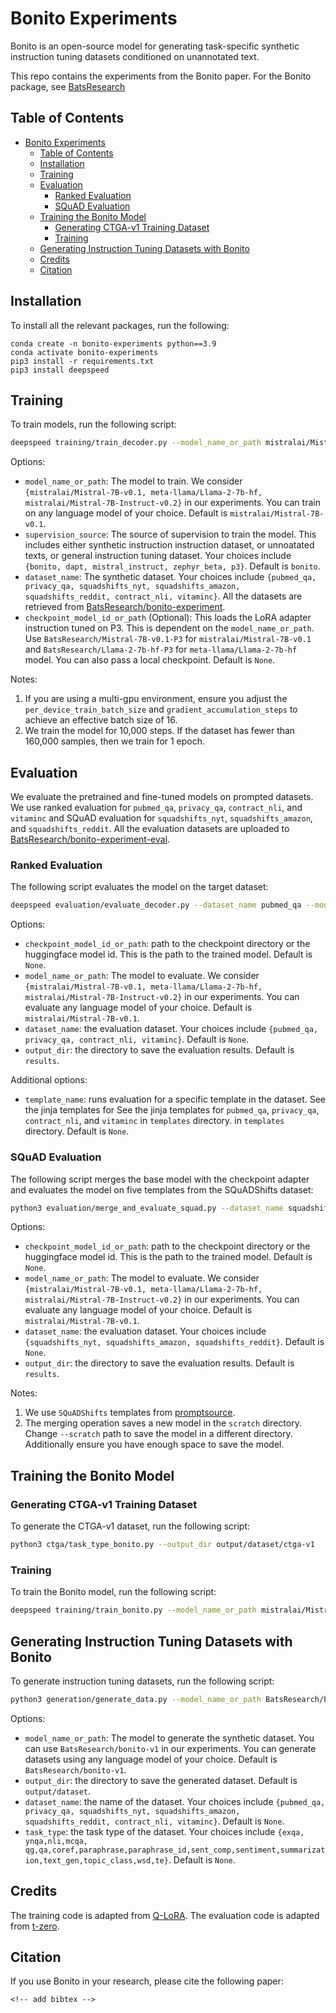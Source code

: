 # Bonito Experiments

Bonito is an open-source model for generating task-specific synthetic instruction tuning datasets conditioned on unannotated text.

This repo contains the experiments from the Bonito paper.
For the Bonito package, see [BatsResearch](https://github.com/BatsResearch/bonito)

## Table of Contents
- [Bonito Experiments](#bonito-experiments)
  - [Table of Contents](#table-of-contents)
  - [Installation](#installation)
  - [Training](#training)
  - [Evaluation](#evaluation)
    - [Ranked Evaluation](#ranked-evaluation)
    - [SQuAD Evaluation](#squad-evaluation)
  - [Training the Bonito Model](#training-the-bonito-model)
    - [Generating CTGA-v1 Training Dataset](#generating-ctga-v1-training-dataset)
    - [Training](#training-1)
  - [Generating Instruction Tuning Datasets with Bonito](#generating-instruction-tuning-datasets-with-bonito)
  - [Credits](#credits)
  - [Citation](#citation)

## Installation
To install all the relevant packages, run the following:
```
conda create -n bonito-experiments python==3.9
conda activate bonito-experiments
pip3 install -r requirements.txt
pip3 install deepspeed
```

## Training
To train models, run the following script:
```bash
deepspeed training/train_decoder.py --model_name_or_path mistralai/Mistral-7B-v0.1 --supervision_source bonito --dataset_name pubmed_qa --output_dir output/models/bonito_pubmed_qa_mistral
```
Options:
- `model_name_or_path`: The model to train. We consider `{mistralai/Mistral-7B-v0.1, meta-llama/Llama-2-7b-hf, mistralai/Mistral-7B-Instruct-v0.2}` in our experiments. You can train on any language model of your choice. Default is `mistralai/Mistral-7B-v0.1`.
- `supervision_source`: The source of supervision to train the model. This includes either synthetic instruction instruction dataset, or unnoatated texts, or general instruction tuning dataset. Your choices include `{bonito, dapt, mistral_instruct, zephyr_beta, p3}`. Default is `bonito`.
- `dataset_name`: The synthetic dataset. Your choices include `{pubmed_qa, privacy_qa, squadshifts_nyt, squadshifts_amazon, squadshifts_reddit, contract_nli, vitaminc}`. All the datasets are retrieved from [BatsResearch/bonito-experiment](https://huggingface.co/datasets/BatsResearch/bonito-experiment).
- `checkpoint_model_id_or_path` (Optional): This loads the LoRA adapter instruction tuned on P3. This is dependent on the `model_name_or_path`.
Use `BatsResearch/Mistral-7B-v0.1-P3` for `mistralai/Mistral-7B-v0.1` and `BatsResearch/Llama-2-7b-hf-P3` for `meta-llama/Llama-2-7b-hf` model.
You can also pass a local checkpoint. Default is `None`.

Notes:
1. If you are using a multi-gpu environment, ensure you adjust the `per_device_train_batch_size` and `gradient_accumulation_steps` to achieve an effective batch size of 16.
2. We train the model for 10,000 steps. If the dataset has fewer than 160,000 samples, then we train for 1 epoch.

## Evaluation
We evaluate the pretrained and fine-tuned models on prompted datasets.
We use ranked evaluation for `pubmed_qa`, `privacy_qa`, `contract_nli`, and `vitaminc` and SQuAD evaluation for `squadshifts_nyt`, `squadshifts_amazon`, and `squadshifts_reddit`.
All the evaluation datasets are uploaded to [BatsResearch/bonito-experiment-eval](https://huggingface.co/datasets/BatsResearch/bonito-experiment-eval).

### Ranked Evaluation

The following script evaluates the model on the target dataset:

```bash
deepspeed evaluation/evaluate_decoder.py --dataset_name pubmed_qa --model_name_or_path mistralai/Mistral-7B-v0.1 --checkpoint_model_id_or_path <checkpoint_path> --output_dir results/bonito-mistral-pubmed_qa --bf16
```

Options:
- `checkpoint_model_id_or_path`: path to the checkpoint directory or the huggingface model id. This is the path to the trained model. Default is `None`.
- `model_name_or_path`: The model to evaluate. We consider `{mistralai/Mistral-7B-v0.1, meta-llama/Llama-2-7b-hf, mistralai/Mistral-7B-Instruct-v0.2}` in our experiments. You can evaluate any language model of your choice. Default is `mistralai/Mistral-7B-v0.1`.
- `dataset_name`: the evaluation dataset. Your choices include `{pubmed_qa, privacy_qa, contract_nli, vitaminc}`. Default is `None`.
- `output_dir`: the directory to save the evaluation results. Default is `results`.

Additional options:
- `template_name`: runs evaluation for a specific template in the dataset. See the jinja templates for See the jinja templates for `pubmed_qa`, `privacy_qa`, `contract_nli`, and `vitaminc` in `templates` directory.  in `templates` directory. Default is `None`.


### SQuAD Evaluation

The following script merges the base model with the checkpoint adapter and evaluates the model on five templates from the SQuADShifts dataset:

```bash
python3 evaluation/merge_and_evaluate_squad.py --dataset_name squadshifts_nyt --model_name_or_path mistralai/Mistral-7B-v0.1 --checkpoint_model_id_or_path <checkpoint_path> --output_dir results/bonito-mistral-squadshifts_nyt
```


Options:
- `checkpoint_model_id_or_path`: path to the checkpoint directory or the huggingface model id. This is the path to the trained model. Default is `None`.
- `model_name_or_path`: The model to evaluate. We consider `{mistralai/Mistral-7B-v0.1, meta-llama/Llama-2-7b-hf, mistralai/Mistral-7B-Instruct-v0.2}` in our experiments. You can evaluate any language model of your choice. Default is `mistralai/Mistral-7B-v0.1`.
- `dataset_name`: the evaluation dataset. Your choices include `{squadshifts_nyt, squadshifts_amazon, squadshifts_reddit}`. Default is `None`.
- `output_dir`: the directory to save the evaluation results. Default is `results`.


Notes:
1. We use `SQuADShifts` templates from [promptsource](https://github.com/bigscience-workshop/promptsource).
2. The merging operation saves a new model in the `scratch` directory. Change `--scratch` path to save the model in a different directory. Additionally ensure you have enough space to save the model.


## Training the Bonito Model

### Generating CTGA-v1 Training Dataset
To generate the CTGA-v1 dataset, run the following script:
```bash
python3 ctga/task_type_bonito.py --output_dir output/dataset/ctga-v1
```

### Training
To train the Bonito model, run the following script:
```bash
deepspeed training/train_bonito.py --model_name_or_path mistralai/Mistral-7B-v0.1 --training_type="bonito_training" --dataset_name ctga-v1 --output_dir output/model/bonito_ctga-v1_mistral --max_steps 100000 --max_eval_samples 10000
```

## Generating Instruction Tuning Datasets with Bonito
To generate instruction tuning datasets, run the following script:
```bash
python3 generation/generate_data.py --model_name_or_path BatsResearch/bonito-v1 --output_dir output/dataset/contract_nli --dataset_name contract_nli --task_type nli
```

Options:
- `model_name_or_path`: The model to generate the synthetic dataset. You can use  `BatsResearch/bonito-v1` in our experiments. You can generate datasets using any language model of your choice. Default is `BatsResearch/bonito-v1`.
- `output_dir`: the directory to save the generated dataset. Default is `output/dataset`.
- `dataset_name`: the name of the dataset. Your choices include `{pubmed_qa, privacy_qa, squadshifts_nyt, squadshifts_amazon, squadshifts_reddit, contract_nli, vitaminc}`. Default is `None`.
- `task_type`: the task type of the dataset. Your choices include `{exqa, ynqa,nli,mcqa, qg,qa,coref,paraphrase,paraphrase_id,sent_comp,sentiment,summarization,text_gen,topic_class,wsd,te}`. Default is `None`.


##  Credits

The training code is adapted from [Q-LoRA](https://github.com/artidoro/qlora). The evaluation code is adapted from [t-zero](https://github.com/bigscience-workshop/t-zero).


## Citation
If you use Bonito in your research, please cite the following paper:
```
<!-- add bibtex -->
```

